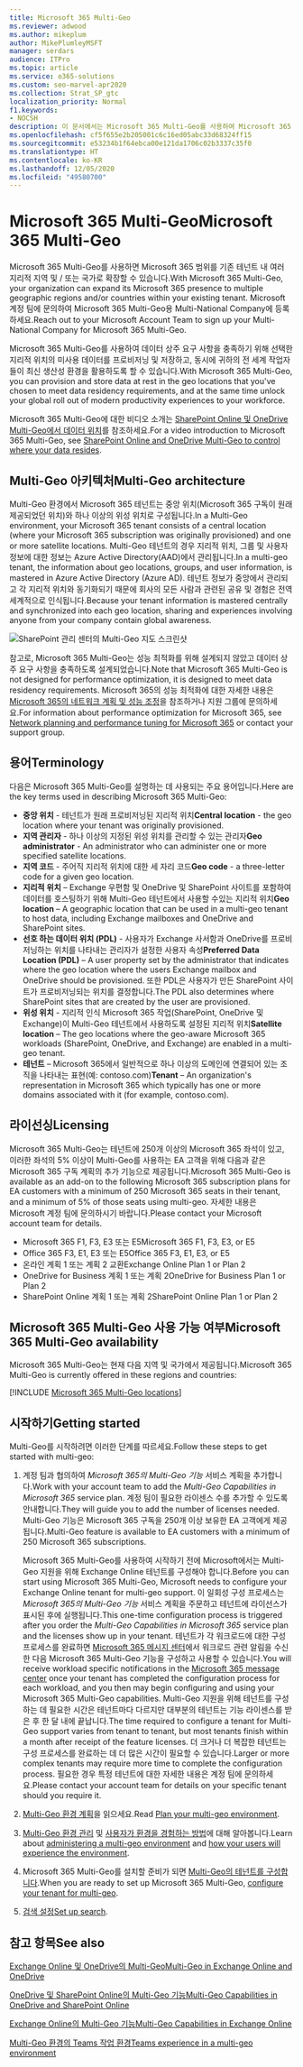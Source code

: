 ```yaml
---
title: Microsoft 365 Multi-Geo
ms.reviewer: adwood
ms.author: mikeplum
author: MikePlumleyMSFT
manager: serdars
audience: ITPro
ms.topic: article
ms.service: o365-solutions
ms.custom: seo-marvel-apr2020
ms.collection: Strat_SP_gtc
localization_priority: Normal
f1.keywords:
- NOCSH
description: 이 문서에서는 Microsoft 365 Multi-Geo를 사용하여 Microsoft 365 범위를 여러 지리적 지역으로 확장하는 방법을 알아봅니다.
ms.openlocfilehash: cf5f655e2b205001c6c16ed05abc33d68324ff15
ms.sourcegitcommit: e53234b1f64ebca00e121da1706c02b3337c35f0
ms.translationtype: HT
ms.contentlocale: ko-KR
ms.lasthandoff: 12/05/2020
ms.locfileid: "49580700"
---
```

# <a name="microsoft-365-multi-geo"></a><span data-ttu-id="6773e-103">Microsoft 365 Multi-Geo</span><span class="sxs-lookup"><span data-stu-id="6773e-103">Microsoft 365 Multi-Geo</span></span>

<span data-ttu-id="6773e-104">Microsoft 365 Multi-Geo를 사용하면 Microsoft 365 범위를 기존 테넌트 내 여러 지리적 지역 및 / 또는 국가로 확장할 수 있습니다.</span><span class="sxs-lookup"><span data-stu-id="6773e-104">With Microsoft 365 Multi-Geo, your organization can expand its Microsoft 365 presence to multiple geographic regions and/or countries within your existing tenant.</span></span> <span data-ttu-id="6773e-105">Microsoft 계정 팀에 문의하여 Microsoft 365 Multi-Geo용 Multi-National Company에 등록하세요.</span><span class="sxs-lookup"><span data-stu-id="6773e-105">Reach out to your Microsoft Account Team to sign up your Multi-National Company for Microsoft 365 Multi-Geo.</span></span>
  
<span data-ttu-id="6773e-106">Microsoft 365 Multi-Geo를 사용하여 데이터 상주 요구 사항을 충족하기 위해 선택한 지리적 위치의 미사용 데이터를 프로비저닝 및 저장하고, 동시에 귀하의 전 세계 작업자들이 최신 생산성 환경을 활용하도록 할 수 있습니다.</span><span class="sxs-lookup"><span data-stu-id="6773e-106">With Microsoft 365 Multi-Geo, you can provision and store data at rest in the geo locations that you've chosen to meet data residency requirements, and at the same time unlock your global roll out of modern productivity experiences to your workforce.</span></span>

<span data-ttu-id="6773e-107">Microsoft 365 Multi-Geo에 대한 비디오 소개는 [SharePoint Online 및 OneDrive Multi-Geo에서 데이터 위치](https://www.youtube.com/watch?v=Do9U3JuROhk)를 참조하세요.</span><span class="sxs-lookup"><span data-stu-id="6773e-107">For a video introduction to Microsoft 365 Multi-Geo, see [SharePoint Online and OneDrive Multi-Geo to control where your data resides](https://www.youtube.com/watch?v=Do9U3JuROhk).</span></span>

## <a name="multi-geo-architecture"></a><span data-ttu-id="6773e-108">Multi-Geo 아키텍처</span><span class="sxs-lookup"><span data-stu-id="6773e-108">Multi-Geo architecture</span></span>

<span data-ttu-id="6773e-109">Multi-Geo 환경에서 Microsoft 365 테넌트는 중앙 위치(Microsoft 365 구독이 원래 제공되었던 위치)와 하나 이상의 위성 위치로 구성됩니다.</span><span class="sxs-lookup"><span data-stu-id="6773e-109">In a Multi-Geo environment, your Microsoft 365 tenant consists of a central location (where your Microsoft 365 subscription was originally provisioned) and one or more satellite locations.</span></span> <span data-ttu-id="6773e-110">Multi-Geo 테넌트의 경우 지리적 위치, 그룹 및 사용자 정보에 대한 정보는 Azure Active Directory(AAD)에서 관리됩니다.</span><span class="sxs-lookup"><span data-stu-id="6773e-110">In a multi-geo tenant, the information about geo locations, groups, and user information, is mastered in Azure Active Directory (Azure AD).</span></span> <span data-ttu-id="6773e-111">테넌트 정보가 중앙에서 관리되고 각 지리적 위치와 동기화되기 때문에 회사의 모든 사람과 관련된 공유 및 경험은 전역 세계적으로 인식됩니다.</span><span class="sxs-lookup"><span data-stu-id="6773e-111">Because your tenant information is mastered centrally and synchronized into each geo location, sharing and experiences involving anyone from your company contain global awareness.</span></span>

![SharePoint 관리 센터의 Multi-Geo 지도 스크린샷](../media/multi-geo-world-map.png)

<span data-ttu-id="6773e-113">참고로, Microsoft 365 Multi-Geo는 성능 최적화를 위해 설계되지 않았고 데이터 상주 요구 사항을 충족하도록 설계되었습니다.</span><span class="sxs-lookup"><span data-stu-id="6773e-113">Note that Microsoft 365 Multi-Geo is not designed for performance optimization, it is designed to meet data residency requirements.</span></span> <span data-ttu-id="6773e-114">Microsoft 365의 성능 최적화에 대한 자세한 내용은 [Microsoft 365의 네트워크 계획 및 성능 조정](https://support.office.com/article/e5f1228c-da3c-4654-bf16-d163daee8848)을 참조하거나 지원 그룹에 문의하세요.</span><span class="sxs-lookup"><span data-stu-id="6773e-114">For information about performance optimization for Microsoft 365, see [Network planning and performance tuning for Microsoft 365](https://support.office.com/article/e5f1228c-da3c-4654-bf16-d163daee8848) or contact your support group.</span></span>

## <a name="terminology"></a><span data-ttu-id="6773e-115">용어</span><span class="sxs-lookup"><span data-stu-id="6773e-115">Terminology</span></span>

<span data-ttu-id="6773e-116">다음은 Microsoft 365 Multi-Geo를 설명하는 데 사용되는 주요 용어입니다.</span><span class="sxs-lookup"><span data-stu-id="6773e-116">Here are the key terms used in describing Microsoft 365 Multi-Geo:</span></span>

- <span data-ttu-id="6773e-117">**중앙 위치** - 테넌트가 원래 프로비저닝된 지리적 위치</span><span class="sxs-lookup"><span data-stu-id="6773e-117">**Central location** - the geo location where your tenant was originally provisioned.</span></span>
- <span data-ttu-id="6773e-118">**지역 관리자** - 하나 이상의 지정된 위성 위치를 관리할 수 있는 관리자</span><span class="sxs-lookup"><span data-stu-id="6773e-118">**Geo administrator** - An administrator who can administer one or more specified satellite locations.</span></span>
- <span data-ttu-id="6773e-119">**지역 코드** - 주어직 지리적 위치에 대한 세 자리 코드</span><span class="sxs-lookup"><span data-stu-id="6773e-119">**Geo code** - a three-letter code for a given geo location.</span></span>
- <span data-ttu-id="6773e-120">**지리적 위치** – Exchange 우편함 및 OneDrive 및 SharePoint 사이트를 포함하여 데이터를 호스팅하기 위해 Multi-Geo 테넌트에서 사용할 수있는 지리적 위치</span><span class="sxs-lookup"><span data-stu-id="6773e-120">**Geo location** – A geographic location that can be used in a multi-geo tenant to host data, including Exchange mailboxes and OneDrive and SharePoint sites.</span></span>
- <span data-ttu-id="6773e-121">**선호 하는 데이터 위치 (PDL)** - 사용자가 Exchange 사서함과 OneDrive를 프로비저닝하는 위치를 나타내는 관리자가 설정한 사용자 속성</span><span class="sxs-lookup"><span data-stu-id="6773e-121">**Preferred Data Location (PDL)** – A user property set by the administrator that indicates where the geo location where the users Exchange mailbox and OneDrive should be provisioned.</span></span> <span data-ttu-id="6773e-122">또한 PDL은 사용자가 만든 SharePoint 사이트가 프로비저닝되는 위치를 결정합니다.</span><span class="sxs-lookup"><span data-stu-id="6773e-122">The PDL also determines where SharePoint sites that are created by the user are provisioned.</span></span>
- <span data-ttu-id="6773e-123">**위성 위치** - 지리적 인식 Microsoft 365 작업(SharePoint, OneDrive 및 Exchange)이 Multi-Geo 테넌트에서 사용하도록 설정된 지리적 위치</span><span class="sxs-lookup"><span data-stu-id="6773e-123">**Satellite location** – The geo locations where the geo-aware Microsoft 365 workloads (SharePoint, OneDrive, and Exchange) are enabled in a multi-geo tenant.</span></span>
- <span data-ttu-id="6773e-124">**테넌트** – Microsoft 365에서 일반적으로 하나 이상의 도메인에 연결되어 있는 조직을 나타내는 표현(예: contoso.com)</span><span class="sxs-lookup"><span data-stu-id="6773e-124">**Tenant** – An organization's representation in Microsoft 365 which typically has one or more domains associated with it (for example, contoso.com).</span></span>

## <a name="licensing"></a><span data-ttu-id="6773e-125">라이선싱</span><span class="sxs-lookup"><span data-stu-id="6773e-125">Licensing</span></span>

<span data-ttu-id="6773e-126">Microsoft 365 Multi-Geo는 테넌트에 250개 이상의 Microsoft 365 좌석이 있고, 이러한 좌석의 5% 이상이 Multi-Geo를 사용하는 EA 고객을 위해 다음과 같은 Microsoft 365 구독 계획의 추가 기능으로 제공됩니다.</span><span class="sxs-lookup"><span data-stu-id="6773e-126">Microsoft 365 Multi-Geo is available as an add-on to the following Microsoft 365 subscription plans for EA customers with a minimum of 250 Microsoft 365 seats in their tenant, and a minimum of 5% of those seats using multi-geo.</span></span> <span data-ttu-id="6773e-127">자세한 내용은 Microsoft 계정 팀에 문의하시기 바랍니다.</span><span class="sxs-lookup"><span data-stu-id="6773e-127">Please contact your Microsoft account team for details.</span></span>

- <span data-ttu-id="6773e-128">Microsoft 365 F1, F3, E3 또는 E5</span><span class="sxs-lookup"><span data-stu-id="6773e-128">Microsoft 365 F1, F3, E3, or E5</span></span>
- <span data-ttu-id="6773e-129">Office 365 F3, E1, E3 또는 E5</span><span class="sxs-lookup"><span data-stu-id="6773e-129">Office 365 F3, E1, E3, or E5</span></span>
- <span data-ttu-id="6773e-130">온라인 계획 1 또는 계획 2 교환</span><span class="sxs-lookup"><span data-stu-id="6773e-130">Exchange Online Plan 1 or Plan 2</span></span>
- <span data-ttu-id="6773e-131">OneDrive for Business 계획 1 또는 계획 2</span><span class="sxs-lookup"><span data-stu-id="6773e-131">OneDrive for Business Plan 1 or Plan 2</span></span>
- <span data-ttu-id="6773e-132">SharePoint Online 계획 1 또는 계획 2</span><span class="sxs-lookup"><span data-stu-id="6773e-132">SharePoint Online Plan 1 or Plan 2</span></span>

## <a name="microsoft-365-multi-geo-availability"></a><span data-ttu-id="6773e-133">Microsoft 365 Multi-Geo 사용 가능 여부</span><span class="sxs-lookup"><span data-stu-id="6773e-133">Microsoft 365 Multi-Geo availability</span></span>

<span data-ttu-id="6773e-134">Microsoft 365 Multi-Geo는 현재 다음 지역 및 국가에서 제공됩니다.</span><span class="sxs-lookup"><span data-stu-id="6773e-134">Microsoft 365 Multi-Geo is currently offered in these regions and countries:</span></span>

[!INCLUDE [Microsoft 365 Multi-Geo locations](../includes/microsoft-365-multi-geo-locations.md)]

## <a name="getting-started"></a><span data-ttu-id="6773e-135">시작하기</span><span class="sxs-lookup"><span data-stu-id="6773e-135">Getting started</span></span>

<span data-ttu-id="6773e-136">Multi-Geo를 시작하려면 이러한 단계를 따르세요.</span><span class="sxs-lookup"><span data-stu-id="6773e-136">Follow these steps to get started with multi-geo:</span></span>

1. <span data-ttu-id="6773e-137">계정 팀과 협의하여 _Microsoft 365의 Multi-Geo 기능_ 서비스 계획을 추가합니다.</span><span class="sxs-lookup"><span data-stu-id="6773e-137">Work with your account team to add the _Multi-Geo Capabilities in Microsoft 365_ service plan.</span></span> <span data-ttu-id="6773e-138">계정 팀이 필요한 라이센스 수를 추가할 수 있도록 안내합니다.</span><span class="sxs-lookup"><span data-stu-id="6773e-138">They will guide you to add the number of licenses needed.</span></span> <span data-ttu-id="6773e-139">Multi-Geo 기능은 Microsoft 365 구독을 250개 이상 보유한 EA 고객에게 제공됩니다.</span><span class="sxs-lookup"><span data-stu-id="6773e-139">Multi-Geo feature is available to EA customers with a minimum of 250 Microsoft 365 subscriptions.</span></span>

   <span data-ttu-id="6773e-140">Microsoft 365 Multi-Geo를 사용하여 시작하기 전에 Microsoft에서는 Multi-Geo 지원을 위해 Exchange Online 테넌트를 구성해야 합니다.</span><span class="sxs-lookup"><span data-stu-id="6773e-140">Before you can start using Microsoft 365 Multi-Geo, Microsoft needs to configure your Exchange Online tenant for multi-geo support.</span></span> <span data-ttu-id="6773e-141">이 일회성 구성 프로세스는 *Microsoft 365의 Multi-Geo 기능* 서비스 계획을 주문하고 테넌트에 라이선스가 표시된 후에 실행됩니다.</span><span class="sxs-lookup"><span data-stu-id="6773e-141">This one-time configuration process is triggered after you order the *Multi-Geo Capabilities in Microsoft 365* service plan and the licenses show up in your tenant.</span></span> <span data-ttu-id="6773e-142">테넌트가 각 워크로드에 대한 구성 프로세스를 완료하면 [ Microsoft 365 메시지 센터](https://support.office.com/article/38FB3333-BFCC-4340-A37B-DEDA509C2093)에서 워크로드 관련 알림을 수신한 다음 Microsoft 365 Multi-Geo 기능을 구성하고 사용할 수 있습니다.</span><span class="sxs-lookup"><span data-stu-id="6773e-142">You will receive workload specific notifications in the [Microsoft 365 message center](https://support.office.com/article/38FB3333-BFCC-4340-A37B-DEDA509C2093) once your tenant has completed the configuration process for each workload, and you then may begin configuring and using your Microsoft 365 Multi-Geo capabilities.</span></span> <span data-ttu-id="6773e-143">Multi-Geo 지원을 위해 테넌트를 구성하는 데 필요한 시간은 테넌트마다 다르지만 대부분의 테넌트는 기능 라이센스를 받은 후 한 달 내에 끝납니다.</span><span class="sxs-lookup"><span data-stu-id="6773e-143">The time required to configure a tenant for Multi-Geo support varies from tenant to tenant, but most tenants finish within a month after receipt of the feature licenses.</span></span> <span data-ttu-id="6773e-144">더 크거나 더 복잡한 테넌트는 구성 프로세스를 완료하는 데 더 많은 시간이 필요할 수 있습니다.</span><span class="sxs-lookup"><span data-stu-id="6773e-144">Larger or more complex tenants may require more time to complete the configuration process.</span></span> <span data-ttu-id="6773e-145">필요한 경우 특정 테넌트에 대한 자세한 내용은 계정 팀에 문의하세요.</span><span class="sxs-lookup"><span data-stu-id="6773e-145">Please contact your account team for details on your specific tenant should you require it.</span></span>

2. <span data-ttu-id="6773e-146">[Multi-Geo 환경 계획](plan-for-multi-geo.md)을 읽으세요.</span><span class="sxs-lookup"><span data-stu-id="6773e-146">Read [Plan your multi-geo environment](plan-for-multi-geo.md).</span></span>

3. <span data-ttu-id="6773e-147">[Multi-Geo 환경 관리](administering-a-multi-geo-environment.md) 및 [사용자가 환경을 경험하는 방법](multi-geo-user-experience.md)에 대해 알아봅니다.</span><span class="sxs-lookup"><span data-stu-id="6773e-147">Learn about [administering a multi-geo environment](administering-a-multi-geo-environment.md) and [how your users will experience the environment](multi-geo-user-experience.md).</span></span>

4. <span data-ttu-id="6773e-148">Microsoft 365 Multi-Geo를 설치할 준비가 되면 [Multi-Geo의 테넌트를 구성합니다](multi-geo-tenant-configuration.md).</span><span class="sxs-lookup"><span data-stu-id="6773e-148">When you are ready to set up Microsoft 365 Multi-Geo, [configure your tenant for multi-geo](multi-geo-tenant-configuration.md).</span></span>

5. <span data-ttu-id="6773e-149">[검색 설정](configure-search-for-multi-geo.md)</span><span class="sxs-lookup"><span data-stu-id="6773e-149">[Set up search](configure-search-for-multi-geo.md).</span></span>

## <a name="see-also"></a><span data-ttu-id="6773e-150">참고 항목</span><span class="sxs-lookup"><span data-stu-id="6773e-150">See also</span></span>

[<span data-ttu-id="6773e-151">Exchange Online 및 OneDrive의 Multi-Geo</span><span class="sxs-lookup"><span data-stu-id="6773e-151">Multi-Geo in Exchange Online and OneDrive</span></span>](https://Aka.ms/GoMultiGeo)

[<span data-ttu-id="6773e-152">OneDrive 및 SharePoint Online의 Multi-Geo 기능</span><span class="sxs-lookup"><span data-stu-id="6773e-152">Multi-Geo Capabilities in OneDrive and SharePoint Online</span></span>](multi-geo-capabilities-in-onedrive-and-sharepoint-online-in-microsoft-365.md)

[<span data-ttu-id="6773e-153">Exchange Online의 Multi-Geo 기능</span><span class="sxs-lookup"><span data-stu-id="6773e-153">Multi-Geo Capabilities in Exchange Online</span></span>](multi-geo-capabilities-in-exchange-online.md)

[<span data-ttu-id="6773e-154">Multi-Geo 환경의 Teams 작업 환경</span><span class="sxs-lookup"><span data-stu-id="6773e-154">Teams experience in a multi-geo environment</span></span>](https://docs.microsoft.com/microsoftteams/teams-experience-o365odb-spo-multi-geo)
